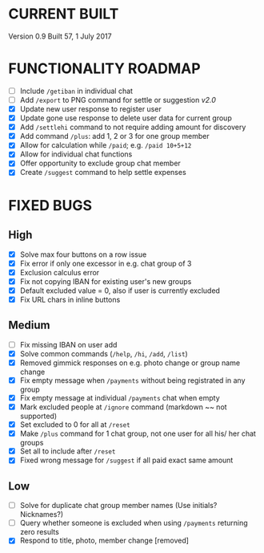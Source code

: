 # CURRENT BUILT
Version 0.9
Built 57, 1 July 2017


# FUNCTIONALITY ROADMAP
* [ ] Include `/getiban` in individual chat
* [ ] Add `/export` to PNG command for settle or suggestion _v2.0_
* [X] Update new user response to register user
* [X] Update gone use response to delete user data for current group
* [X] Add `/settlehi` command to not require adding amount for discovery
* [X] Add command `/plus`: add 1, 2 or 3 for one group member
* [X] Allow for calculation while `/paid`; e.g. `/paid 10+5+12`
* [X] Allow for individual chat functions
* [X] Offer opportunity to exclude group chat member
* [X] Create `/suggest` command to help settle expenses

# FIXED BUGS
## High
* [X] Solve max four buttons on a row issue
* [X] Fix error if only one excessor in e.g. chat group of 3
* [X] Exclusion calculus error
* [X] Fix not copying IBAN for existing user's new groups
* [X] Default excluded value = 0, also if user is currently excluded
* [X] Fix URL chars in inline buttons

## Medium
* [ ] Fix missing IBAN on user add
* [X] Solve common commands (`/help`, `/hi`, `/add`, `/list`)
* [X] Removed gimmick responses on e.g. photo change or group name change
* [X] Fix empty message when `/payments` without being registrated in any group
* [X] Fix empty message at individual `/payments` chat when empty
* [X] Mark excluded people at `/ignore` command (markdown ~~ not supported)
* [X] Set excluded to 0 for all at `/reset`
* [X] Make `/plus` command for 1 chat group, not one user for all his/ her chat groups
* [X] Set all to include after `/reset`
* [X] Fixed wrong message for `/suggest` if all paid exact same amount 

## Low
* [ ] Solve for duplicate chat group member names (Use initials? Nicknames?)
* [ ] Query whether someone is excluded when using `/payments` returning zero results
* [X] Respond to title, photo, member change [removed]
